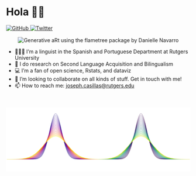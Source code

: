 Hola 👋🏽
=======

<a href="https://github.com/jvcasillas">
<img src="https://img.shields.io/github/followers/jvcasillas.svg?label=GitHub&style=social" alt="GitHub">
</a> <a href="https://twitter.com/jvcasill">
<img src="https://img.shields.io/twitter/follow/jvcasill?label=Twitter&style=social" alt="Twitter">
</a>

<p align="center">
<img src="https://raw.githubusercontent.com/jvcasillas/jvcasillas/master/three_trees_white_viridis.png" alt="Generative aRt using the flametree package by Danielle Navarro" align="center" width="550px" height="175px">
</p>

-   🧑🏽‍🔬 I’m a linguist in the Spanish and Portuguese Department at
    Rutgers University
-   🔬 I do research on Second Language Acquisition and Bilingualism
-   💻 I’m a fan of open science, Rstats, and dataviz
-   👯 I’m looking to collaborate on all kinds of stuff. Get in touch
    with me!
-   📫 How to reach me:
    <a href="mailto:joseph.casillas@rutgers.edu" class="email">joseph.casillas@rutgers.edu</a>

</br>

<p align="center">
<img src="https://raw.githubusercontent.com/jvcasillas/jvcasillas/master/two_guassians_white.png" alt="Some gaussians" align="center" width="550px" height="175px">
</p>
